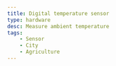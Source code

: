 ```yaml
---
title: Digital temperature sensor
type: hardware
desc: Measure ambient temperature  
tags:
    - Sensor
    - City
    - Agriculture
---
```

